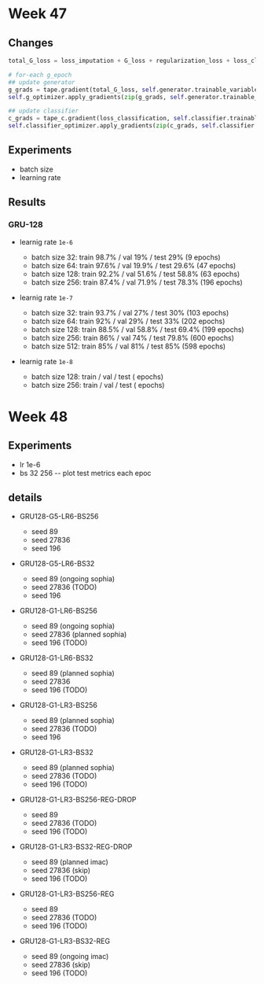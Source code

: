 # Week 47

## Changes

```python
total_G_loss = loss_imputation + G_loss + regularization_loss + loss_classification

# for-each g_epoch
## update generator
g_grads = tape.gradient(total_G_loss, self.generator.trainable_variables)
self.g_optimizer.apply_gradients(zip(g_grads, self.generator.trainable_variables))

## update classifier
c_grads = tape_c.gradient(loss_classification, self.classifier.trainable_variables)
self.classifier_optimizer.apply_gradients(zip(c_grads, self.classifier.trainable_variables))
```

## Experiments

- batch size
- learning rate


## Results
### GRU-128
- learnig rate  `1e-6`

  - batch size 32: train 98.7% / val 19% / test 29% (9 epochs)
  - batch size 64: train 97.6% / val 19.9% / test 29.6% (47 epochs)
  - batch size 128: train 92.2% / val 51.6% / test 58.8% (63 epochs)
  - batch size 256: train 87.4% / val 71.9% / test 78.3% (196 epochs)

- learnig rate  `1e-7`

  - batch size 32: train 93.7% / val 27% / test 30% (103 epochs)
  - batch size 64: train 92% / val 29% / test 33% (202 epochs)
  - batch size 128: train 88.5% / val 58.8% / test 69.4% (199 epochs)
  - batch size 256: train 86% / val 74% / test 79.8% (600 epochs)
  - batch size 512: train 85% / val 81% / test 85% (598 epochs)

- learnig rate  `1e-8`
  
  - batch size 128: train  / val / test ( epochs)
  - batch size 256: train  / val / test ( epochs)
  
# Week 48
## Experiments
- lr 1e-6
- bs 32 256
-- plot test metrics each epoc

## details

- GRU128-G5-LR6-BS256
  - seed 89
  - seed 27836
  - seed 196

- GRU128-G5-LR6-BS32
  - seed 89 (ongoing sophia)
  - seed 27836 (TODO)
  - seed 196

- GRU128-G1-LR6-BS256
  - seed 89 (ongoing sophia)
  - seed 27836 (planned sophia)
  - seed 196 (TODO)

- GRU128-G1-LR6-BS32
  - seed 89 (planned sophia)
  - seed 27836
  - seed 196 (TODO)

- GRU128-G1-LR3-BS256
  - seed 89 (planned sophia)
  - seed 27836 (TODO)
  - seed 196

- GRU128-G1-LR3-BS32
  - seed 89 (planned sophia)
  - seed 27836 (TODO)
  - seed 196 (TODO)

- GRU128-G1-LR3-BS256-REG-DROP
  - seed 89
  - seed 27836 (TODO)
  - seed 196 (TODO)

- GRU128-G1-LR3-BS32-REG-DROP
  - seed 89 (planned imac)
  - seed 27836 (skip)
  - seed 196 (TODO)

- GRU128-G1-LR3-BS256-REG
  - seed 89
  - seed 27836 (TODO)
  - seed 196 (TODO)

- GRU128-G1-LR3-BS32-REG
  - seed 89 (ongoing imac)
  - seed 27836 (skip)
  - seed 196 (TODO)


